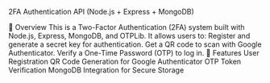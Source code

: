  

2FA Authentication API (Node.js + Express + MongoDB)

📌 Overview
This is a Two-Factor Authentication (2FA) system built with Node.js, Express, MongoDB, and OTPLib. It allows users to:
Register and generate a secret key for authentication.
Get a QR code to scan with Google Authenticator.
Verify a One-Time Password (OTP) to log in.
🚀 Features
User Registration
QR Code Generation for Google Authenticator OTP Token Verification
MongoDB Integration for Secure Storage

